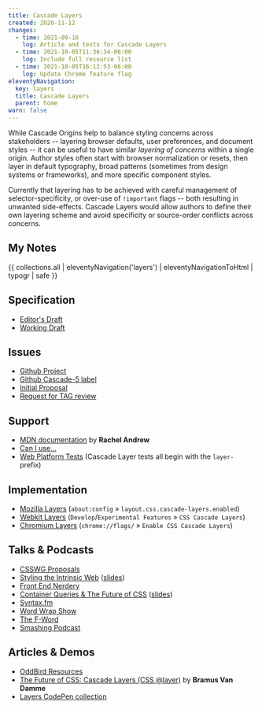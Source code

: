 ```yaml
---
title: Cascade Layers
created: 2020-11-12
changes:
  - time: 2021-09-16
    log: Article and tests for Cascade Layers
  - time: 2021-10-05T11:36:34-06:00
    log: Include full resource list
  - time: 2021-10-05T16:12:53-06:00
    log: Update Chrome feature flag
eleventyNavigation:
  key: layers
  title: Cascade Layers
  parent: home
warn: false
---
```


While Cascade Origins help to balance styling concerns across stakeholders --
layering browser defaults, user preferences, and document styles --
it can be useful to have similar _layering of concerns_ within a single origin.
Author styles often start with browser normalization or resets,
then layer in default typography,
broad patterns (sometimes from design systems or frameworks),
and more specific component styles.

Currently that layering has to be achieved with careful management of selector-specificity,
or over-use of `!important` flags -- both resulting in unwanted side-effects.
Cascade Layers would allow authors to define their own layering scheme
and avoid specificity or source-order conflicts across concerns.

## My Notes

{{ collections.all | eleventyNavigation('layers') | eleventyNavigationToHtml | typogr | safe }}

## Specification

- [Editor's Draft](https://drafts.csswg.org/css-cascade-5/)
- [Working Draft](https://www.w3.org/TR/css-cascade-5/)

## Issues

- [Github Project](https://github.com/w3c/csswg-drafts/projects/15)
- [Github Cascade-5 label](https://github.com/w3c/csswg-drafts/labels/css-cascade-5)
- [Initial Proposal](https://github.com/w3c/csswg-drafts/issues/4470)
- [Request for TAG review](https://github.com/w3ctag/design-reviews/issues/597)

## Support

- [MDN documentation](https://developer.mozilla.org/en-US/docs/Web/CSS/@layer)
  by **Rachel Andrew**
- [Can I use...](https://caniuse.com/css-cascade-layers)
- [Web Platform Tests](http://wpt.live/css/css-cascade/)
  (Cascade Layer tests all begin with the `layer-` prefix)

## Implementation

- [Mozilla Layers](https://bugzilla.mozilla.org/show_bug.cgi?id=1699214)
  (`about:config` » `layout.css.cascade-layers.enabled`)
- [Webkit Layers](https://bugs.webkit.org/show_bug.cgi?id=220779)
  (`Develop`/`Experimental Features` » `CSS Cascade Layers`)
- [Chromium Layers](https://crbug.com/1095765)
  (`chrome://flags/` » `Enable CSS Cascade Layers`)

## Talks & Podcasts

- [CSSWG Proposals](https://slides.oddbird.net/csswg/)
- [Styling the Intrinsic Web](https://www.oddbird.net/talks/intrinsic-web/)
  ([slides](https://slides.oddbird.net/css-next/))
- [Front End Nerdery](https://www.oddbird.net/2021/08/15/fe-nerdery-10/)
- [Container Queries & The Future of CSS](https://www.oddbird.net/talks/responsive-components/)
  ([slides](https://slides.oddbird.net/css-next/))
- [Syntax.fm](https://www.oddbird.net/2021/06/16/syntaxfm-362/)
- [Word Wrap Show](https://www.oddbird.net/2021/05/17/word-wrap-11/)
- [The F-Word](https://www.oddbird.net/2021/05/06/f-word-11/)
- [Smashing Podcast](https://www.oddbird.net/2021/05/04/smashing-36/)

## Articles & Demos

- [OddBird Resources](https://www.oddbird.net/tags/cascade-layers/)
- [The Future of CSS: Cascade Layers (CSS @layer)](https://www.bram.us/2021/09/15/the-future-of-css-cascade-layers-css-at-layer/)
  by **Bramus Van Damme**
- [Layers CodePen collection](https://codepen.io/collection/BNjmma)
